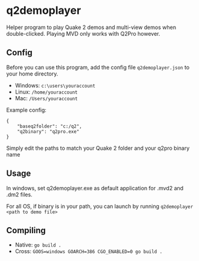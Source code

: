 # q2demoplayer
Helper program to play Quake 2 demos and multi-view demos when double-clicked. Playing MVD only works with Q2Pro however.

## Config
Before you can use this program, add the config file `q2demoplayer.json` to your home directory.
- Windows: `c:\users\youraccount`
- Linux: `/home/youraccount`
- Mac: `/Users/youraccount`

Example config:
```
{
    "baseq2folder": "c:/q2",
    "q2binary": "q2pro.exe"
}
```

Simply edit the paths to match your Quake 2 folder and your q2pro binary name

## Usage
In windows, set q2demoplayer.exe as default application for .mvd2 and .dm2 files.

For all OS, if binary is in your path, you can launch by running `q2demoplayer <path to demo file>`


## Compiling
- Native: `go build .`
- Cross: `GOOS=windows GOARCH=386 CGO_ENABLED=0 go build .`

